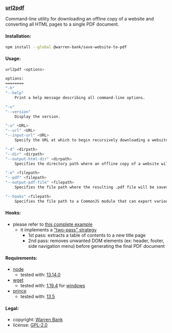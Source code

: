 ### [url2pdf](https://github.com/warren-bank/save-website-to-pdf)

Command-line utility for downloading an offline copy of a website and converting all HTML pages to a single PDF document.

#### Installation:

```bash
npm install --global @warren-bank/save-website-to-pdf
```

#### Usage:

```bash
url2pdf <options>

options:
========
"-h"
"--help"
    Print a help message describing all command-line options.

"-v"
"--version"
    Display the version.

"-u" <URL>
"--url" <URL>
"--input-url" <URL>
    Specify the URL at which to begin recursively downloading a website.

"-d" <dirpath>
"--dir" <dirpath>
"--output-html-dir" <dirpath>
    Specifies the directory path where an offline copy of a website will be saved.

"-o" <filepath>
"--pdf" <filepath>
"--output-pdf-file" <filepath>
    Specifies the file path where the resulting .pdf file will be saved.

"--hooks" <filepath>
    Specifies the file path to a CommonJS module that can export various hooks to configure and modify behavior.
```

#### Hooks:

* please refer to [this complete example](https://github.com/warren-bank/save-website-to-pdf/blob/master/tests/01.%20gitea.io/data/hooks.js)
  - it implements a ["two-pass" strategy](https://www.princexml.com/doc/11/two-pass/)
    * 1st pass: extracts a table of contents to a new title page
    * 2nd pass: removes unwanted DOM elements (ex: header, footer, side navigation menu) before generating the final PDF document

#### Requirements:
 
* [node](https://nodejs.org/en/download/releases/)
  - tested with: [13.14.0](https://nodejs.org/download/release/v13.14.0/node-v13.14.0-win-x64.zip)
* [wget](https://www.gnu.org/software/wget/)
  - tested with: [1.19.4](https://sourceforge.net/projects/tumagcc/files/wget-1.19.4_curl-7.58_aria2-1.33.1_dwnl.7z/download) for [windows](https://opensourcepack.blogspot.com/p/wget-and-curl.html)
* [prince](https://www.princexml.com/download/)
  - tested with: [13.5](https://www.princexml.com/download/prince-13.5-win64.zip)

#### Legal:

* copyright: [Warren Bank](https://github.com/warren-bank)
* license: [GPL-2.0](https://www.gnu.org/licenses/old-licenses/gpl-2.0.txt)

